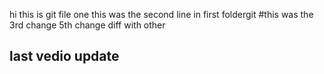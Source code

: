 hi this is git file one
this was the second line in first foldergit 
#this was the 3rd change 
5th change diff with other 
## last vedio update